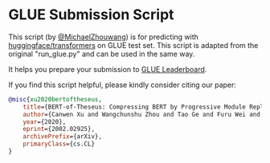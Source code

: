 # GLUE Submission Script

This script (by [@MichaelZhouwang](https://github.com/MichaelZhouwang)) is for predicting with [huggingface/transformers](https://github.com/huggingface/transformers) on GLUE test set. This script is adapted from the original "run_glue.py" and can be used in the same way.

It helps you prepare your submission to [GLUE Leaderboard](https://gluebenchmark.com/).

If you find this script helpful, please kindly consider citing our paper:

```bibtex
@misc{xu2020bertoftheseus,
    title={BERT-of-Theseus: Compressing BERT by Progressive Module Replacing},
    author={Canwen Xu and Wangchunshu Zhou and Tao Ge and Furu Wei and Ming Zhou},
    year={2020},
    eprint={2002.02925},
    archivePrefix={arXiv},
    primaryClass={cs.CL}
}
```
